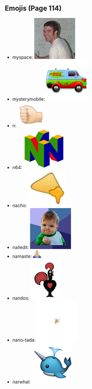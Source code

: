 
## Emojis (Page 114)

* myspace: ![myspace](output/myspace.jpg)
* mysterymobile: ![mysterymobile](output/mysterymobile.png)
* n: ![n](output/n.gif)
* n64: ![n64](output/n64.gif)
* nacho: ![nacho](output/nacho.png)
* nailedit: ![nailedit](output/nailedit.png)
* namaste: ![namaste](output/namaste.jpg)
* nandos: ![nandos](output/nandos.png)
* nano-tada: ![nano-tada](output/nano-tada.png)
* narwhal: ![narwhal](output/narwhal.png)
